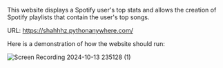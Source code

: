 This website displays a Spotify user's top stats and allows the creation of Spotify playlists that contain the user's top songs.

URL: https://shahhhz.pythonanywhere.com/

Here is a demonstration of how the website should run:

![Screen Recording 2024-10-13 235128 (1)](https://github.com/user-attachments/assets/ed7dad3f-aa32-4a5e-bf7e-4173ac4ac1ce)
